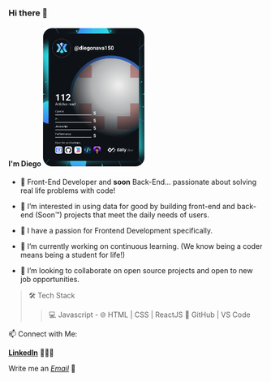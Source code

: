 ### Hi there 👋
#### I'm Diego <a href="https://app.daily.dev/diegonava150"><img src="https://github.com/Diegonava150/diegonava150/blob/main/devcard.svg" width="200" alt="Diego Navarro's Dev Card"/></a>
 
- 🍒 Front-End Developer and **soon** Back-End... passionate about solving real life problems with code! 

- 👀 I’m interested in using data for good by building front-end and back-end (Soon™) projects that meet the daily needs of users.

- 🍎 I have a passion for Frontend Development specifically.

- 🌱 I’m currently working on continuous learning. (We know being a coder means being a student for life!)

- 🍋 I’m looking to collaborate on open source projects and open to new job opportunities.



> 🛠 Tech Stack
>> 💻   Javascript - 🌐   HTML | CSS | ReactJS  🔧   GitHub | VS Code

📫 Connect with Me:

**[LinkedIn](https://www.linkedin.com/in/diegonava150/)** 👨🏻‍💻

Write me an *[Email](mailto:diegojose150@gmail.com)* 💌
